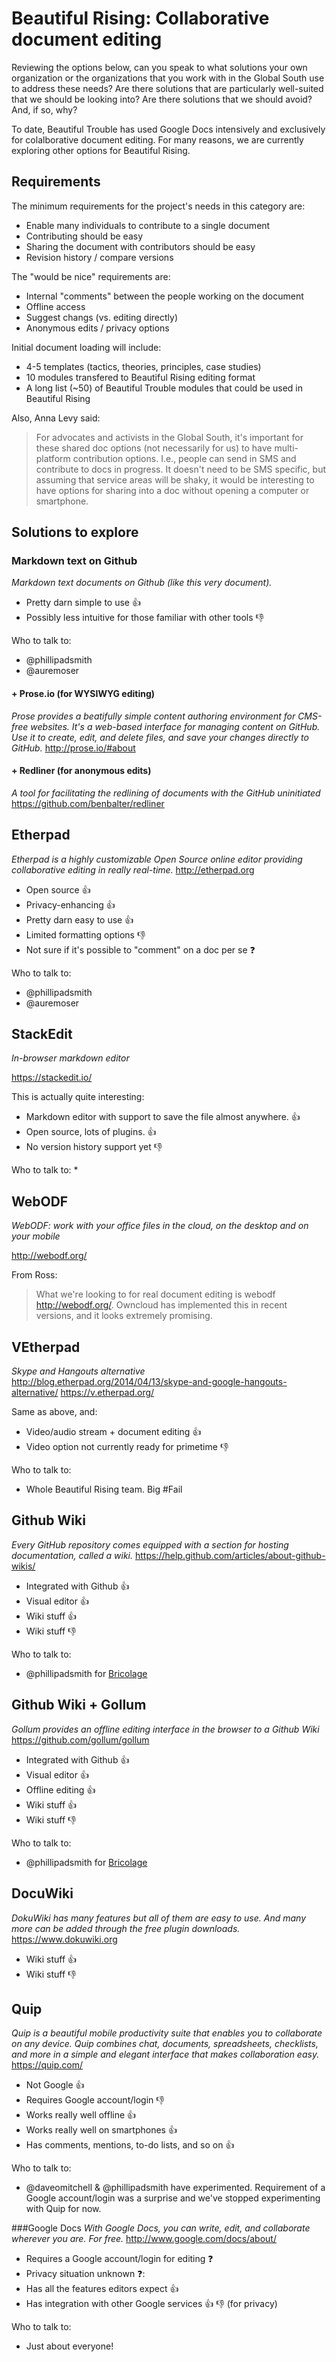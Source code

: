 Beautiful Rising: Collaborative document editing
================================================

Reviewing the options below, can you speak to what solutions your own organization or the organizations that you work with in the Global South use to address these needs? Are there solutions that are particularly well-suited that we should be looking into? Are there solutions that we should avoid? And, if so, why?

To date, Beautiful Trouble has used Google Docs intensively and exclusively for colalborative document editing. For many reasons, we are currently exploring other options for Beautiful Rising.

## Requirements

The minimum requirements for the project's needs in this category are:

* Enable many individuals to contribute to a single document
* Contributing should be easy
* Sharing the document with contributors should be easy
* Revision history / compare versions

The "would be nice" requirements are:

* Internal "comments" between the people working on the document
* Offline access
* Suggest changs (vs. editing directly)
* Anonymous edits / privacy options

Initial document loading will include:

* 4-5 templates (tactics, theories, principles, case studies)
* 10 modules transfered to Beautiful Rising editing format
* A long list (~50) of Beautiful Trouble modules that could be used in Beautiful Rising

Also, Anna Levy said:

> For advocates and activists in the Global South, it's important for these shared doc options (not necessarily for us) to have multi-platform contribution options. I.e., people can send in SMS and contribute to docs in progress. It doesn't need to be SMS specific, but assuming that service areas will be shaky, it would be interesting to have options for sharing into a doc without opening a computer or smartphone.

## Solutions to explore

### Markdown text on Github
_Markdown text documents on Github (like this very document)._

* Pretty darn simple to use :thumbsup:
* Possibly less intuitive for those familiar with other tools :thumbsdown:

Who to talk to:
* @phillipadsmith 
* @auremoser

#### + Prose.io (for WYSIWYG editing)
_Prose provides a beatifully simple content authoring environment for CMS-free websites. It's a web-based interface for managing content on GitHub. Use it to create, edit, and delete files, and save your changes directly to GitHub._
http://prose.io/#about


#### + Redliner (for anonymous edits)
_A tool for facilitating the redlining of documents with the GitHub uninitiated_
https://github.com/benbalter/redliner


## Etherpad
_Etherpad is a highly customizable Open Source online editor providing collaborative editing in really real-time._
http://etherpad.org

* Open source :thumbsup:
* Privacy-enhancing :thumbsup:
* Pretty darn easy to use :thumbsup:
* Limited formatting options :thumbsdown:
* Not sure if it's possible to "comment" on a doc per se :question:

Who to talk to:
* @phillipadsmith 
* @auremoser

## StackEdit
_In-browser markdown editor_

https://stackedit.io/

This is actually quite interesting:
* Markdown editor with support to save the file almost anywhere. :thumbsup:
* Open source, lots of plugins. :thumbsup:
* No version history support yet :thumbsdown:

Who to talk to:
* 

## WebODF
_WebODF: work with your office files in the cloud, on the desktop and on your mobile_

http://webodf.org/

From Ross:
> What we're looking to for real document editing is webodf http://webodf.org/. Owncloud has implemented this in recent versions, and it looks extremely promising.

## VEtherpad
_Skype and Hangouts alternative_
http://blog.etherpad.org/2014/04/13/skype-and-google-hangouts-alternative/
https://v.etherpad.org/

Same as above, and:

* Video/audio stream + document editing :thumbsup:
* Video option not currently ready for primetime :thumbsdown:

Who to talk to:
* Whole Beautiful Rising team. Big #Fail

## Github Wiki
_Every GitHub repository comes equipped with a section for hosting documentation, called a wiki._
https://help.github.com/articles/about-github-wikis/

* Integrated with Github :thumbsup:
* Visual editor :thumbsup:
* Wiki stuff :thumbsup:
* Wiki stuff :thumbsdown:

Who to talk to:
* @phillipadsmith for [Bricolage](https://github.com/bricoleurs/bricolage/wiki)

## Github Wiki + Gollum
_Gollum provides an offline editing interface in the browser to a Github Wiki_
https://github.com/gollum/gollum

* Integrated with Github :thumbsup:
* Visual editor :thumbsup:
* Offline editing :thumbsup:
* Wiki stuff :thumbsup:
* Wiki stuff :thumbsdown:

Who to talk to:
* @phillipadsmith for [Bricolage](https://github.com/bricoleurs/bricolage/wiki)

## DocuWiki
_DokuWiki has many features but all of them are easy to use. And many more can be added through the free plugin downloads._
https://www.dokuwiki.org

* Wiki stuff :thumbsup:
* Wiki stuff :thumbsdown:

## Quip
_Quip is a beautiful mobile productivity suite that enables you to collaborate on any device. Quip combines chat, documents, spreadsheets, checklists, and more in a simple and elegant interface that makes collaboration easy._
https://quip.com/

* Not Google :thumbsup:
* Requires Google account/login :thumbsdown:
* Works really well offline :thumbsup:
* Works really well on smartphones :thumbsup:
* Has comments, mentions, to-do lists, and so on :thumbsup:

Who to talk to:
* @daveomitchell & @phillipadsmith have experimented. Requirement of a Google account/login was a surprise and we've stopped experimenting with Quip for now.

###Google Docs
_With Google Docs, you can write, edit, and collaborate wherever you are. For free._
http://www.google.com/docs/about/

* Requires a Google account/login for editing :question:
* Privacy situation unknown :question::
* Has all the features editors expect :thumbsup:
* Has integration with other Google services :thumbsup: :thumbsdown: (for privacy)

Who to talk to:
* Just about everyone!

[aadk]: http://actionaid.org
[bt]: http://beautifultrouble.org
[bsol]: http://beautifulsolutions.info
[brising]: http://beautifulrising.org
[advisorynetwork]: http://beautifulrising.org/news/#announcing-the-first-members-of-the-beautiful-rising-advisory-network
